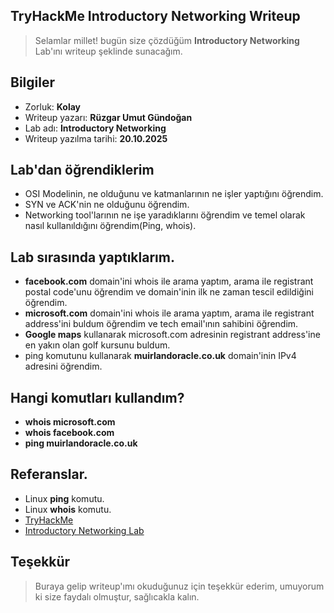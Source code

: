 ## TryHackMe Introductory Networking Writeup
> Selamlar millet! bugün size çözdüğüm **Introductory Networking** Lab'ını writeup şeklinde sunacağım.

## Bilgiler
- Zorluk: **Kolay**
- Writeup yazarı: **Rüzgar Umut Gündoğan**
- Lab adı: **Introductory Networking**
- Writeup yazılma tarihi: **20.10.2025**

## Lab'dan öğrendiklerim
- OSI Modelinin, ne olduğunu ve katmanlarının ne işler yaptığını öğrendim.
- SYN ve ACK'nin ne olduğunu öğrendim.
- Networking tool'larının ne işe yaradıklarını öğrendim ve temel olarak nasıl kullanıldığını öğrendim(Ping, whois).

## Lab sırasında yaptıklarım.
- **facebook.com** domain'ini whois ile arama yaptım, arama ile registrant postal code'unu öğrendim ve domain'inin ilk ne zaman tescil edildiğini öğrendim.
- **microsoft.com** domain'ini whois ile arama yaptım, arama ile registrant address'ini buldum öğrendim ve tech email'ının sahibini öğrendim.
- **Google maps** kullanarak microsoft.com adresinin registrant address'ine en yakın olan golf kursunu buldum.
- ping komutunu kullanarak **muirlandoracle.co.uk** domain'inin IPv4 adresini öğrendim.

## Hangi komutları kullandım?
- **whois microsoft.com**
- **whois facebook.com**
- **ping muirlandoracle.co.uk**

## Referanslar.
- Linux **ping** komutu.
- Linux **whois** komutu.
- [TryHackMe](https://tryhackme.com)
- [Introductory Networking Lab](https://tryhackme.com/room/introtonetworking)

## Teşekkür
> Buraya gelip writeup'ımı okuduğunuz için teşekkür ederim, umuyorum ki size faydalı olmuştur, sağlıcakla kalın.
